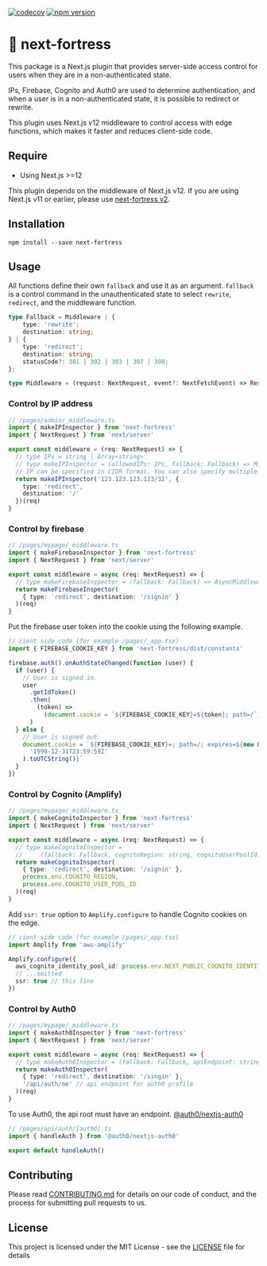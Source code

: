 [![codecov](https://codecov.io/gh/aiji42/next-fortress/branch/main/graph/badge.svg?token=HG8SOQXGCN)](https://codecov.io/gh/aiji42/next-fortress)
[![npm version](https://badge.fury.io/js/next-fortress.svg)](https://badge.fury.io/js/next-fortress)

# :japanese_castle: next-fortress

This package is a Next.js plugin that provides server-side access control for users when they are in a non-authenticated state.

IPs, Firebase, Cognito and Auth0 are used to determine authentication, and when a user is in a non-authenticated state, it is possible to redirect or rewrite.

This plugin uses Next.js v12 middleware to control access with edge functions, which makes it faster and reduces client-side code.

## Require

- Using Next.js >=12

This plugin depends on the middleware of Next.js v12. If you are using Next.js v11 or earlier, please use [next-fortress v2](https://www.npmjs.com/package/next-fortress/v/2.2.2).

## Installation

```
npm install --save next-fortress
```

## Usage

All functions define their own `fallback` and use it as an argument. `fallback` is a control command in the unauthenticated state to select `rewrite`, `redirect`, and the middleware function.
```ts
type Fallback = Middleware | {
    type: 'rewrite';
    destination: string;
} | {
    type: 'redirect';
    destination: string;
    statusCode?: 301 | 302 | 303 | 307 | 308;
};

type Middleware = (request: NextRequest, event?: NextFetchEvent) => Response | undefined;
```

### Control by IP address

```ts
// /pages/admin/_middleware.ts
import { makeIPInspector } from 'next-fortress'
import { NextRequest } from 'next/server'

export const middleware = (req: NextRequest) => {
  // type IPs = string | Array<string>
  // type makeIPInspector = (allowedIPs: IPs, fallback: Fallback) => Middleware
  // IP can be specified in CIDR format. You can also specify multiple IPs in an array.
  return makeIPInspector('123.123.123.123/32', {
    type: 'redirect',
    destination: '/'
  })(req)
}
```

### Control by firebase

```ts
// /pages/mypage/_middleware.ts
import { makeFirebaseInspector } from 'next-fortress'
import { NextRequest } from 'next/server'

export const middleware = async (req: NextRequest) => {
  // type makeFirebaseInspector = (fallback: Fallback) => AsyncMiddleware;
  return makeFirebaseInspector(
    { type: 'redirect', destination: '/signin' }
  )(req)
}
```

Put the firebase user token into the cookie using the following example.
```ts
// cient side code (for example /pages/_app.tsx)
import { FIREBASE_COOKIE_KEY } from 'next-fortress/dist/constants'

firebase.auth().onAuthStateChanged(function (user) {
  if (user) {
    // User is signed in.
    user
      .getIdToken()
      .then(
        (token) =>
          (document.cookie = `${FIREBASE_COOKIE_KEY}=${token}; path=/`)
      )
  } else {
    // User is signed out.
    document.cookie = `${FIREBASE_COOKIE_KEY}=; path=/; expires=${new Date(
      '1999-12-31T23:59:59Z'
    ).toUTCString()}`
  }
})
```

### Control by Cognito (Amplify)

```ts
// /pages/mypage/_middleware.ts
import { makeCognitoInspector } from 'next-fortress'
import { NextRequest } from 'next/server'

export const middleware = async (req: NextRequest) => {
  // type makeCognitoInspector =
  //     (fallback: Fallback, cognitoRegion: string, cognitoUserPoolId: string) => AsyncMiddleware;
  return makeCognitoInspector(
    { type: 'redirect', destination: '/signin' },
    process.env.COGNITO_REGION,
    process.env.COGNITO_USER_POOL_ID
  )(req)
}
```

Add `ssr: true` option to `Amplify.configure` to handle Cognito cookies on the edge.
```ts
// cient side code (for example /pages/_app.tsx)
import Amplify from 'aws-amplify'

Amplify.configure({
  aws_cognito_identity_pool_id: process.env.NEXT_PUBLIC_COGNITO_IDENTITY_POOL_ID,
  // ...omitted
  ssr: true // this line 
})
```

### Control by Auth0

```ts
// /pages/mypage/_middleware.ts
import { makeAuth0Inspector } from 'next-fortress'
import { NextRequest } from 'next/server'

export const middleware = async (req: NextRequest) => {
  // type makeAuth0Inspector = (fallback: Fallback, apiEndpoint: string) => AsyncMiddleware;
  return makeAuth0Inspector(
    { type: 'redirect', destination: '/singin' },
    '/api/auth/me' // api endpoint for auth0 profile
  )(req)
}
```

To use Auth0, the api root must have an endpoint. [@auth0/nextjs-auth0](https://github.com/auth0/nextjs-auth0#basic-setup)
```ts
// /pages/api/auth/[auth0].ts
import { handleAuth } from '@auth0/nextjs-auth0'

export default handleAuth()
```

## Contributing
Please read [CONTRIBUTING.md](https://github.com/aiji42/next-fortress/blob/main/CONTRIBUTING.md) for details on our code of conduct, and the process for submitting pull requests to us.

## License
This project is licensed under the MIT License - see the [LICENSE](https://github.com/aiji42/next-fortress/blob/main/LICENSE) file for details
